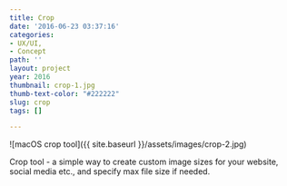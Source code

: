 ```yaml
---
title: Crop
date: '2016-06-23 03:37:16'
categories:
- UX/UI,
- Concept
path: ''
layout: project
year: 2016
thumbnail: crop-1.jpg
thumb-text-color: "#222222"
slug: crop
tags: []

---
```

![macOS crop tool]({{ site.baseurl }}/assets/images/crop-2.jpg)

<div class="text-block">
  <p>Crop tool - a simple way to create custom image sizes for your website, social media etc., and specify max file size if needed.</p>
</div>

